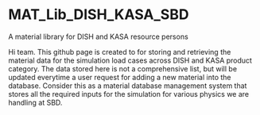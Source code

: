 # MAT_Lib_DISH_KASA_SBD
A material library for DISH and KASA resource persons

Hi team. This github page is created to for storing and retrieving the material data for the simulation load cases across DISH and KASA product category. The data stored here is not a comprehensive list, but will be updated everytime a user request for adding a new material into the database. Consider this as a material database management system that stores all the required inputs for the simulation for various physics we are handling at SBD.
